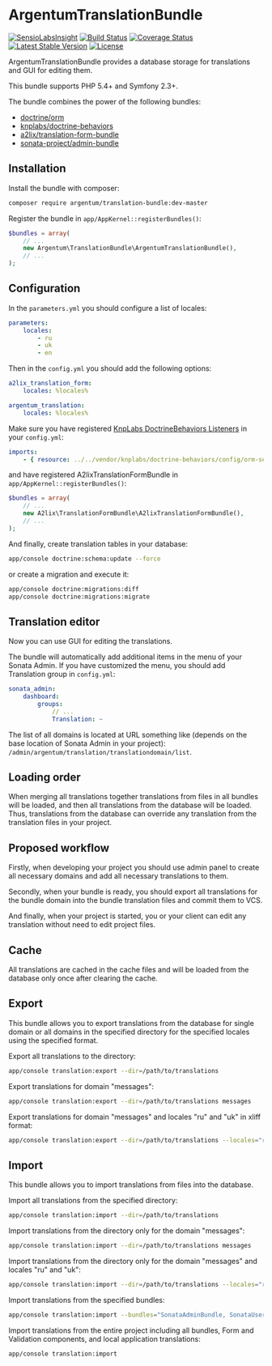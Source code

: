 ArgentumTranslationBundle
=========================

[![SensioLabsInsight](https://insight.sensiolabs.com/projects/1a7517fa-5ff1-4954-a9ae-2b61a6a7b490/mini.png)](https://insight.sensiolabs.com/projects/1a7517fa-5ff1-4954-a9ae-2b61a6a7b490)
[![Build Status](https://travis-ci.org/argentumua/ArgentumTranslationBundle.svg?branch=master)](https://travis-ci.org/argentumua/ArgentumTranslationBundle)
[![Coverage Status](https://img.shields.io/coveralls/argentumua/ArgentumTranslationBundle.svg)](https://coveralls.io/r/argentumua/ArgentumTranslationBundle)
[![Latest Stable Version](https://poser.pugx.org/argentum/translation-bundle/v/stable.svg)](https://packagist.org/packages/argentum/translation-bundle)
[![License](https://poser.pugx.org/argentum/translation-bundle/license.svg)](https://packagist.org/packages/argentum/translation-bundle)

ArgentumTranslationBundle provides a database storage for translations and GUI for editing them.

This bundle supports PHP 5.4+ and Symfony 2.3+.

The bundle combines the power of the following bundles:

- [doctrine/orm](https://packagist.org/packages/doctrine/orm)
- [knplabs/doctrine-behaviors](https://packagist.org/packages/knplabs/doctrine-behaviors)
- [a2lix/translation-form-bundle](https://packagist.org/packages/a2lix/translation-form-bundle)
- [sonata-project/admin-bundle](https://packagist.org/packages/sonata-project/admin-bundle)

Installation
------------

Install the bundle with composer:
```sh
composer require argentum/translation-bundle:dev-master
```

Register the bundle in ```app/AppKernel::registerBundles()```:
```php
$bundles = array(
    // ...
    new Argentum\TranslationBundle\ArgentumTranslationBundle(),
    // ...
);
```

Configuration
-------------

In the ```parameters.yml``` you should configure a list of locales:
```yml
parameters:
    locales:
        - ru
        - uk
        - en
```

Then in the ```config.yml``` you should add the following options:
```yml
a2lix_translation_form:
    locales: %locales%

argentum_translation:
    locales: %locales%
```

Make sure you have registered [KnpLabs DoctrineBehaviors Listeners](https://github.com/KnpLabs/DoctrineBehaviors#listeners) in your ```config.yml```:
```yml
imports:
    - { resource: ../../vendor/knplabs/doctrine-behaviors/config/orm-services.yml }
```
and have registered A2lixTranslationFormBundle in ```app/AppKernel::registerBundles()```:
```php
$bundles = array(
    // ...
    new A2lix\TranslationFormBundle\A2lixTranslationFormBundle(),
    // ...
);
```

And finally, create translation tables in your database:
```sh
app/console doctrine:schema:update --force
```
or create a migration and execute it:
```sh
app/console doctrine:migrations:diff
app/console doctrine:migrations:migrate
```

Translation editor
-------------------

Now you can use GUI for editing the translations.

The bundle will automatically add additional items in the menu of your Sonata Admin. If you have customized the menu, you should add Translation group in ```config.yml```:
```yml
sonata_admin:
    dashboard:
        groups:
            // ...
            Translation: ~
```

The list of all domains is located at URL something like (depends on the base location of Sonata Admin in your project): ```/admin/argentum/translation/translationdomain/list```.

Loading order
-------------

When merging all translations together translations from files in all bundles will be loaded, and then all translations from the database will be loaded.
Thus, translations from the database can override any translation from the translation files in your project.

Proposed workflow
-----------------

Firstly, when developing your project you should use admin panel to create all necessary domains and add all necessary translations to them.

Secondly, when your bundle is ready, you should export all translations for the bundle domain into the bundle translation files and commit them to VCS.

And finally, when your project is started, you or your client can edit any translation without need to edit project files.

Cache
-----

All translations are cached in the cache files and will be loaded from the database only once after clearing the cache.

Export
------

This bundle allows you to export translations from the database for single domain or all domains in the specified directory for the specified locales using the specified format.

Export all translations to the directory:
```sh
app/console translation:export --dir=/path/to/translations
```

Export translations for domain "messages":
```sh
app/console translation:export --dir=/path/to/translations messages
```

Export translations for domain "messages" and locales "ru" and "uk" in xliff format:
```sh
app/console translation:export --dir=/path/to/translations --locales="ru,uk" --format=xlf messages
```

Import
------

This bundle allows you to import translations from files into the database.

Import all translations from the specified directory:
```sh
app/console translation:import --dir=/path/to/translations
```

Import translations from the directory only for the domain "messages":
```sh
app/console translation:import --dir=/path/to/translations messages
```

Import translations from the directory only for the domain "messages" and locales "ru" and "uk":
```sh
app/console translation:import --dir=/path/to/translations --locales="ru,uk" messages
```

Import translations from the specified bundles:
```sh
app/console translation:import --bundles="SonataAdminBundle, SonataUserBundle"
```

Import translations from the entire project including all bundles, Form and Validation
components, and local application translations:
```sh
app/console translation:import
```
